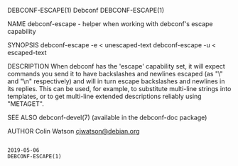 DEBCONF-ESCAPE(1)                                                                                Debconf                                                                                DEBCONF-ESCAPE(1)

NAME
       debconf-escape - helper when working with debconf's escape capability

SYNOPSIS
        debconf-escape -e < unescaped-text
        debconf-escape -u < escaped-text

DESCRIPTION
       When debconf has the 'escape' capability set, it will expect commands you send it to have backslashes and newlines escaped (as "\\" and "\n" respectively) and will in turn escape backslashes and
       newlines in its replies. This can be used, for example, to substitute multi-line strings into templates, or to get multi-line extended descriptions reliably using "METAGET".

SEE ALSO
       debconf-devel(7) (available in the debconf-doc package)

AUTHOR
       Colin Watson <cjwatson@debian.org>

                                                                                                2019-05-06                                                                              DEBCONF-ESCAPE(1)
